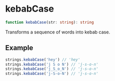 # kebabCase

```ts
function kebabCase(str: string): string
```

Transforms a sequence of words into kebab case.

## Example

```ts
strings.kebabCase('hey') // 'hey'
strings.kebabCase('j S o N') // 'j-s-o-n'
strings.kebabCase('j_S_o_N') // 'j-s-o-n'
strings.kebabCase('j-S-o-N') // 'j-s-o-n'
```
